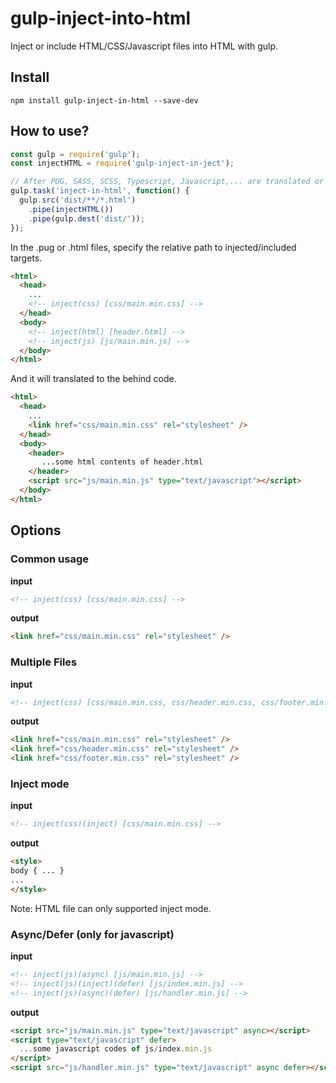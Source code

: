 # gulp-inject-into-html
Inject or include HTML/CSS/Javascript files into HTML with gulp.

## Install

```shell
npm install gulp-inject-in-html --save-dev
```

## How to use?

```javascript
const gulp = require('gulp');
const injectHTML = require('gulp-inject-in-ject');

// After PUG, SASS, SCSS, Typescript, Javascript,... are translated or compiled
gulp.task('inject-in-html', function() {
  gulp.src('dist/**/*.html')
    .pipe(injectHTML())
    .pipe(gulp.dest('dist/'));
});
```

In the .pug or .html files, specify the relative path to injected/included targets.

```html
<html>
  <head>
    ...
    <!-- inject(css) [css/main.min.css] -->
  </head>
  <body>
    <!-- inject(html) [header.html] -->
    <!-- inject(js) [js/main.min.js] -->
  </body>
</html>
```

And it will translated to the behind code.

```html
<html>
  <head>
    ...
    <link href="css/main.min.css" rel="stylesheet" />
  </head>
  <body>
    <header>
       ...some html contents of header.html
    </header>
    <script src="js/main.min.js" type="text/javascript"></script>
  </body>
</html>
```

## Options

### Common usage

**input**

```html
<!-- inject(css) [css/main.min.css] -->
```

**output**

```html
<link href="css/main.min.css" rel="stylesheet" />
```

### Multiple Files

**input**

```html
<!-- inject(css) [css/main.min.css, css/header.min.css, css/footer.min.css] -->
```

**output**

```html
<link href="css/main.min.css" rel="stylesheet" />
<link href="css/header.min.css" rel="stylesheet" />
<link href="css/footer.min.css" rel="stylesheet" />
```

### Inject mode

**input**

```html
<!-- inject(css)(inject) [css/main.min.css] -->
```

**output**

```html
<style>
body { ... }
...
</style>
```

Note: HTML file can only supported inject mode.

### Async/Defer (only for javascript)

**input**

```html
<!-- inject(js)(async) [js/main.min.js] -->
<!-- inject(js)(inject)(defer) [js/index.min.js] -->
<!-- inject(js)(async)(defer) [js/handler.min.js] -->
```

**output**

```html
<script src="js/main.min.js" type="text/javascript" async></script>
<script type="text/javascript" defer>
  ...some javascript codes of js/index.min.js
</script>
<script src="js/handler.min.js" type="text/javascript" async defer></script>
```
